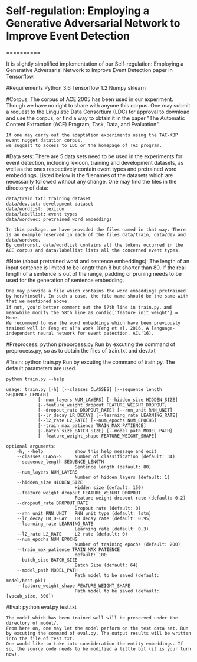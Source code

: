 # Self-regulation: Employing a Generative Adversarial Network to Improve Event Detection
==========


It is slightly simplified implementation of our Self-regulation: Employing a Generative Adversarial Network to Improve Event Detection paper in Tensorflow.

#Requirements
	Python 3.6
	Tensorflow 1.2
	Numpy
	sklearn



#Corpus:
	The corpus of ACE 2005 has been used in our experiment. Though we have no right to share with anyone this corpus.
	One may submit a request to the Linguistic Data Consortium (LDC) for approval to download and use the corpus, 
	or find a way to obtain it in the paper "The Automatic Content Extraction (ACE) Program, Task, Data, and Evaluation".
	
	If one may carry out the adaptation experiments using the TAC-KBP event nugget datation corpus,
	we suggest to access to LDC or the homepage of TAC program.
	

#Data sets:
	There are 5 data sets need to be used in the experiments for event detection, including lexicon, training and 
	development datasets, as well as the ones respectively contain event types and pretrained word embeddings.
	Listed below is the filenames of the datasets which are necessarily followed without any change.
	One may find the files in the directory of data:
	 
	data/train.txt: training dataset
	data/dev.txt: development dataset
	data/wordlist: lexicon
	data/labellist: event types
	data/wordvec: pretrained word embeddings
	
	In this package, we have provided the files named in that way. There is an example reserved in each of the files data/train, data/dev and data/wordvec.
	By contronst, data/wordlist contains all the tokens occurred in the ACE corpus and data/labellist lists all the concerned event types.
	

#Note (about pretrained word and sentence embeddings):
	The length of an input sentence is limited to be longtr than 8 but shorter than 80.
	If the real length of a sentence is out of the range, padding or pruning needs to be used for the generation of sentence embedding.
	
	One may provide a file which contains the word embeddings pretrained by her/himself. In such a case, the file name should be the same with that we mentioned above.
	If not, you'd better comment out the 57th line in train.py，and meanwhile modify the 58th line as config['feature_init_weight'] = None.
	We recommend to use the word embeddings which have been previously trained well in Feng et al's work (Feng et al. 2016. A language-independent neural network for event detection. ACL'16).


#Preprocess:
	python preporcess.py
	Run by excuting the command of preprocess.py, so as to obtain the files of train.txt and dev.txt
	

#Train:
	python train.py
	Run by excuting the command of train.py. The default parameters are used.
	
	python train.py --help
	
	usage: train.py [-h] [--classes CLASSES] [--sequence_length SEQUENCE_LENGTH]
                [--num_layers NUM_LAYERS] [--hidden_size HIDDEN_SIZE]
                [--feature_weight_dropout FEATURE_WEIGHT_DROPOUT]
                [--dropout_rate DROPOUT_RATE] [--rnn_unit RNN_UNIT]
                [--lr_decay LR_DECAY] [--learning_rate LEARNING_RATE]
                [--l2_rate L2_RATE] [--num_epochs NUM_EPOCHS]
                [--train_max_patience TRAIN_MAX_PATIENCE]
                [--batch_size BATCH_SIZE] [--model_path MODEL_PATH]
                [--feature_weight_shape FEATURE_WEIGHT_SHAPE]

	optional arguments:
	  	-h, --help            show this help message and exit
	  	--classes CLASSES     Number of classification (default: 34)
	  	--sequence_length SEQUENCE_LENGTH
	                          Sentence length (default: 80)
	  	--num_layers NUM_LAYERS
	                          Number of hidden layers (default: 1)
	  	--hidden_size HIDDEN_SIZE
	                          Hidden size (default: 150)
	  	--feature_weight_dropout FEATURE_WEIGHT_DROPOUT
	                          Feature weight dropout rate (default: 0.2)
	  	--dropout_rate DROPOUT_RATE
	                          Dropout rate (default: 0)
	  	--rnn_unit RNN_UNIT   RNN unit type (default: lstm)
	  	--lr_decay LR_DECAY   LR decay rate (default: 0.95)
	  	--learning_rate LEARNING_RATE
	                          Learning rate (default: 0.3)
	  	--l2_rate L2_RATE     L2 rate (default: 0)
	  	--num_epochs NUM_EPOCHS
	                          Number of training epochs (default: 200)
	  	--train_max_patience TRAIN_MAX_PATIENCE
	                          default: 100
	  	--batch_size BATCH_SIZE
	                          Batch Size (default: 64)
	  	--model_path MODEL_PATH
	                          Path model to be saved (default: model/best.pkl)
	  	--feature_weight_shape FEATURE_WEIGHT_SHAPE
	                          Path model to be saved (default: [vocab_size, 300])

#Eval:
	python eval.py test.txt

	The model which has been trained well will be preserved under the directory of model/.
	From here on, one may let the model perform on the test data set. Run by excuting the command of eval.py. The output results will be written into the file of test.txt.
	One would like to take into consideration the entity embeddings. If so, the source code needs to be modified a little bit (it is your turn now).



